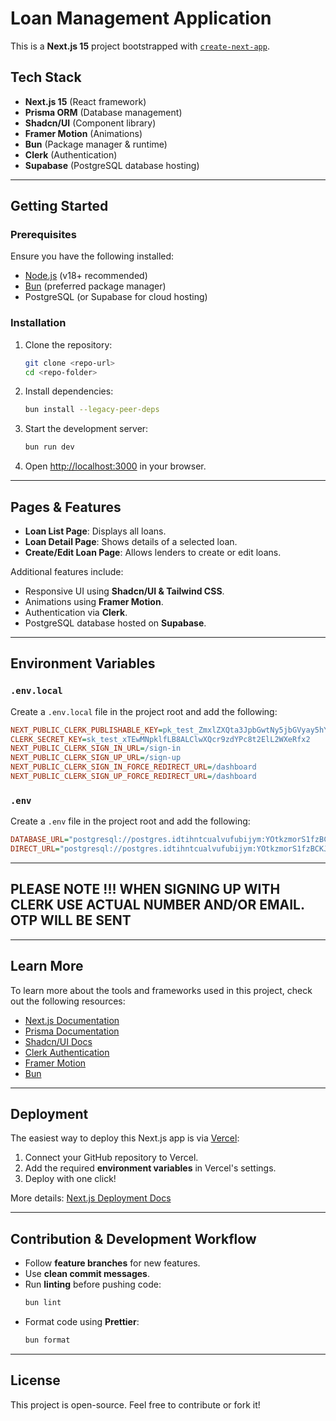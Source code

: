 # Loan Management Application

This is a **Next.js 15** project bootstrapped with [`create-next-app`](https://nextjs.org/docs/app/api-reference/cli/create-next-app).

## Tech Stack

- **Next.js 15** (React framework)
- **Prisma ORM** (Database management)
- **Shadcn/UI** (Component library)
- **Framer Motion** (Animations)
- **Bun** (Package manager & runtime)
- **Clerk** (Authentication)
- **Supabase** (PostgreSQL database hosting)

---

## Getting Started

### Prerequisites

Ensure you have the following installed:

- [Node.js](https://nodejs.org) (v18+ recommended)
- [Bun](https://bun.sh) (preferred package manager)
- PostgreSQL (or Supabase for cloud hosting)

### Installation

1. Clone the repository:
   ```sh
   git clone <repo-url>
   cd <repo-folder>
   ```

2. Install dependencies:
   ```sh
   bun install --legacy-peer-deps
   ```

3. Start the development server:
   ```sh
   bun run dev
   ```

4. Open [http://localhost:3000](http://localhost:3000) in your browser.

---

## Pages & Features

- **Loan List Page**: Displays all loans.
- **Loan Detail Page**: Shows details of a selected loan.
- **Create/Edit Loan Page**: Allows lenders to create or edit loans.

Additional features include:
- Responsive UI using **Shadcn/UI & Tailwind CSS**.
- Animations using **Framer Motion**.
- Authentication via **Clerk**.
- PostgreSQL database hosted on **Supabase**.

---

## Environment Variables

### `.env.local`
Create a `.env.local` file in the project root and add the following:

```ini
NEXT_PUBLIC_CLERK_PUBLISHABLE_KEY=pk_test_ZmxlZXQta3JpbGwtNy5jbGVyay5hY2NvdW50cy5kZXYk
CLERK_SECRET_KEY=sk_test_xTEwMNpklfLB8ALClwXQcr9zdYPc8t2ElL2WXeRfx2
NEXT_PUBLIC_CLERK_SIGN_IN_URL=/sign-in
NEXT_PUBLIC_CLERK_SIGN_UP_URL=/sign-up
NEXT_PUBLIC_CLERK_SIGN_IN_FORCE_REDIRECT_URL=/dashboard
NEXT_PUBLIC_CLERK_SIGN_UP_FORCE_REDIRECT_URL=/dashboard
```

### `.env`
Create a `.env` file in the project root and add the following:

```ini
DATABASE_URL="postgresql://postgres.idtihntcualvufubijym:YOtkzmorS1fzBCKJ@aws-0-eu-central-1.pooler.supabase.com:6543/postgres"
DIRECT_URL="postgresql://postgres.idtihntcualvufubijym:YOtkzmorS1fzBCKJ@aws-0-eu-central-1.pooler.supabase.com:5432/postgres"
```

---

## PLEASE NOTE !!! WHEN SIGNING UP WITH CLERK USE ACTUAL NUMBER AND/OR EMAIL. OTP WILL BE SENT 

___

## Learn More

To learn more about the tools and frameworks used in this project, check out the following resources:

- [Next.js Documentation](https://nextjs.org/docs)
- [Prisma Documentation](https://www.prisma.io/docs)
- [Shadcn/UI Docs](https://ui.shadcn.com/)
- [Clerk Authentication](https://clerk.dev/)
- [Framer Motion](https://www.framer.com/motion/)
- [Bun](https://bun.sh/docs)

---

## Deployment

The easiest way to deploy this Next.js app is via [Vercel](https://vercel.com):

1. Connect your GitHub repository to Vercel.
2. Add the required **environment variables** in Vercel's settings.
3. Deploy with one click!

More details: [Next.js Deployment Docs](https://nextjs.org/docs/app/building-your-application/deploying)

---

## Contribution & Development Workflow

- Follow **feature branches** for new features.
- Use **clean commit messages**.
- Run **linting** before pushing code:
  ```sh
  bun lint
  ```
- Format code using **Prettier**:
  ```sh
  bun format
  ```

---

## License

This project is open-source. Feel free to contribute or fork it!


